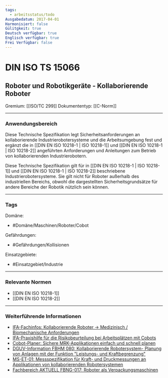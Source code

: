 ```yaml
---
tags:
  - arbeitsstatus/todo
Ausgabedatum: 2017-04-01
Harmonisiert: false
Gülitgkeit: true
Deutsch verfügbar: true
Englisch verfügbar: true
Frei Verfügbar: false
---
```


# DIN ISO TS 15066
## Roboter und Robotikgeräte - Kollaborierende Roboter

Gremium: [[ISO/TC 299]]
Dokumententyp: [[C-Norm]]


***
### Anwendungsbereich

Diese Technische Spezifikation legt Sicherheitsanforderungen an kollaborierende Industrierobotersysteme und die Arbeitsumgebung fest und ergänzt die in [[DIN EN ISO 10218-1 | ISO 10218-1]] und [[DIN EN ISO 10218-1 | ISO 10218-2]] angeführten Anforderungen und Anleitungen zum Betrieb von kollaborierenden Industrierobotern.  

Diese Technische Spezifikation gilt für in [[DIN EN ISO 10218-1 | ISO 10218-1]] und [[DIN EN ISO 10218-1 | ISO 10218-2]] beschriebene Industrierobotersysteme. Sie gilt nicht für Roboter außerhalb des industriellen Bereichs, obwohl die dargestellten Sicherheitsgrundsätze für andere Bereiche der Robotik nützlich sein können.

***
### Tags

Domäne:
- #Domäne/Maschinen/Roboter/Cobot 

Gefährdungen:
- #Gefährdungen/Kollisionen 

Einsatzgebiete:
- #Einsatzgebiet/Industrie 

***
### Relevante Normen

- [[DIN EN ISO 10218-1]]
- [[DIN EN ISO 10218-2]]


***
### Weiterführende Informationen

- [IFA-Fachinfos: Kollaborierende Roboter -> Medizinisch / Biomechanische Anforderungen](https://www.dguv.de/ifa/fachinfos/kollaborierende-roboter/medizinisch-biomechanische-anforderungen/index.jsp)
- [IFA-Praxishilfe für die Risikobeurteilung bei Arbeitsplätzen mit Cobots](https://www.dguv.de/ifa/praxishilfen/praxishilfen-maschinenschutz/risikobeurteilung-von-cobots-arbeitsplaetzen-umrechnungshilfe/index.jsp)
- [Cobot-Planer: Sichere MRK-Applikationen einfach und schnell planen](https://cobotplaner.de/)
- [DGUV-Information FBHM 080: Kollaborierende Robotersystem- Planung von Anlagen mit der Funktion "Leistungs- und Kraftbegrenzung"](https://www.dguv.de/medien/fb-holzundmetall/publikationen-dokumente/infoblaetter/infobl_deutsch/080_roboter.pdf)
- [MS-ET-01: Messspezifikation für Kraft- und Druckmessungen an Applikationen von kollaborierenden Robotersystemen](https://www.bgetem.de/redaktion/arbeitssicherheit-gesundheitsschutz/dokumente-und-dateien/pruefstelle-et/messpezifikation-ms-et-01_2018-06.pdf)
- [Fachbereich AKTUELL FBNG-017: Roboter als Verpackungsmaschinen](https://publikationen.dguv.de/widgets/pdf/download/article/4756)
